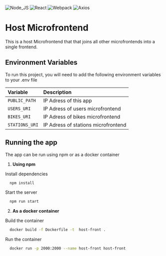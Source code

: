 ![Node_JS](https://img.shields.io/badge/Node_JS-black?logo=npm) 
![React](https://img.shields.io/badge/React-black?logo=react)
![Webpack](https://img.shields.io/badge/Webpack-white?logo=webpack)
![Axios](https://img.shields.io/badge/Axios-black?logo=axios)


# Host Microfrontend
This is a host Microfrontend that that joins all other microfrontends into a single frontend.



## Environment Variables

To run this project, you will need to add the following environment variables to your .env file

| Variable       | Description                         |
| :------------- | :---------------------------------- |
| `PUBLIC_PATH`  | IP Adress of this app               |
| `USERS_URI`    | IP Adress of users microfrontend    |
| `BIKES_URI`    | IP Adress of bikes microfrontend    |
| `STATIONS_URI` | IP Adress of stations microfrontend |



## Running the app 
The app can be run using npm or as a docker container

1. **Using npm**

Install dependencies

```bash
  npm install
```

Start the server

```bash
  npm run start
```

2. **As a docker container**

Build the container

```bash
  docker build -f Dockerfile -t  host-front .
```

Run the container

```bash
  docker run -p 2000:2000 --name host-front host-front 
```